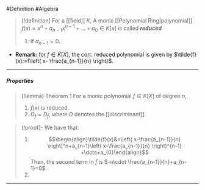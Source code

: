 #Definition #Algebra 

> [!definition]
> For a [[field]] $K$, A monic [[Polynomial Ring|polynomial]] $f(x)=x^n+a_{n-1}x^{n-1}+\dots+a_{0}\in K[x]$ is called ***reduced***
> 1.  if $a_{n-1}=0$.
- **Remark:** for $f\in K[X]$, the corr. reduced polynomial is given by $\tilde{f}(x):=f\left( x- \frac{a_{n-1}}{n} \right)$.
---
##### Properties
> [!lemma] Theorem 1
> For a monic polynomial $f\in K[X]$ of degree $n$, 
> 1. $\tilde{f}(x)$ is reduced.
> 2. $D_{f}=D_{\tilde{f}}$, where $D$ denotes the [[discriminant]].

> [!proof]-
> We have that:
> 1. $$\begin{align}\tilde{f}(x)&=\left( x-\frac{a_{n-1}}{n} \right)^n+a_{n-1}\left( x-\frac{a_{n-1}}{n} \right)^{n-1} +\dots+a_{0}\end{align}$$Then, the second term in $\tilde{f}$ is $-n\cdot \frac{a_{n-1}}{n}+a_{n-1}=0$.
> 2. 
---
